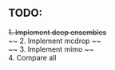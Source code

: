 ## TODO:  
~~1. Implement deep  ensembles~~  
~~ 2. Implement mcdrop ~~  
~~ 3. Implement mimo   ~~  
4. Compare all  




